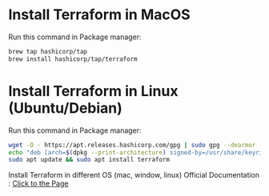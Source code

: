 # Install Terraform in MacOS
Run this command in Package manager:
```bash
brew tap hashicorp/tap
brew install hashicorp/tap/terraform
```
# Install Terraform in Linux (Ubuntu/Debian)
Run this command in Package manager:
```bash
wget -O - https://apt.releases.hashicorp.com/gpg | sudo gpg --dearmor -o /usr/share/keyrings/hashicorp-archive-keyring.gpg
echo "deb [arch=$(dpkg --print-architecture) signed-by=/usr/share/keyrings/hashicorp-archive-keyring.gpg] https://apt.releases.hashicorp.com $(grep -oP '(?<=UBUNTU_CODENAME=).*' /etc/os-release || lsb_release -cs) main" | sudo tee /etc/apt/sources.list.d/hashicorp.list
sudo apt update && sudo apt install terraform
```

Install Terraform in different OS (mac, window, linux) Official Documentation : [Click to the Page](https://developer.hashicorp.com/terraform/install)